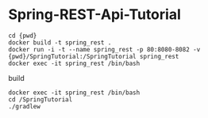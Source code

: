 # Spring-REST-Api-Tutorial

```
cd {pwd}
docker build -t spring_rest .
docker run -i -t --name spring_rest -p 80:8080-8082 -v {pwd}/SpringTutorial:/SpringTutorial spring_rest
docker exec -it spring_rest /bin/bash
```

build
```
docker exec -it spring_rest /bin/bash
cd /SpringTutorial
./gradlew
```
